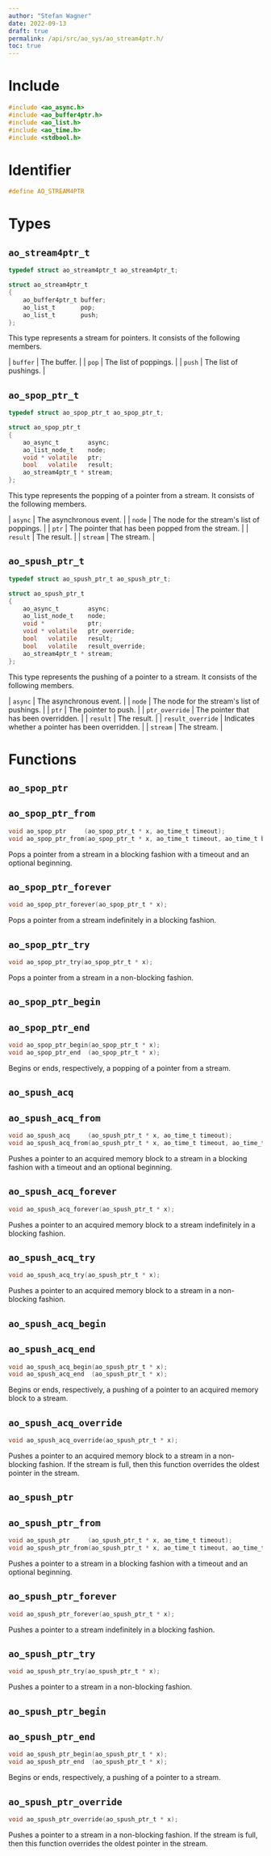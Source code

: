 ```yaml
---
author: "Stefan Wagner"
date: 2022-09-13
draft: true
permalink: /api/src/ao_sys/ao_stream4ptr.h/
toc: true
---
```


# Include

```c
#include <ao_async.h>
#include <ao_buffer4ptr.h>
#include <ao_list.h>
#include <ao_time.h>
#include <stdbool.h>
```

# Identifier

```c
#define AO_STREAM4PTR
```

# Types

## `ao_stream4ptr_t`

```c
typedef struct ao_stream4ptr_t ao_stream4ptr_t;
```

```c
struct ao_stream4ptr_t
{
    ao_buffer4ptr_t buffer;
    ao_list_t       pop;
    ao_list_t       push;
};
```

This type represents a stream for pointers. It consists of the following members.

| `buffer` | The buffer. |
| `pop` | The list of poppings. |
| `push` | The list of pushings. |

## `ao_spop_ptr_t`

```c
typedef struct ao_spop_ptr_t ao_spop_ptr_t;
```

```c
struct ao_spop_ptr_t
{
    ao_async_t        async;
    ao_list_node_t    node;
    void * volatile   ptr;
    bool   volatile   result;
    ao_stream4ptr_t * stream;
};
```

This type represents the popping of a pointer from a stream. It consists of the following members.

| `async` | The asynchronous event. |
| `node` | The node for the stream's list of poppings. |
| `ptr` | The pointer that has been popped from the stream. |
| `result` | The result. |
| `stream` | The stream. |

## `ao_spush_ptr_t`

```c
typedef struct ao_spush_ptr_t ao_spush_ptr_t;
```

```c
struct ao_spush_ptr_t
{
    ao_async_t        async;
    ao_list_node_t    node;
    void *            ptr;
    void * volatile   ptr_override;
    bool   volatile   result;
    bool   volatile   result_override;
    ao_stream4ptr_t * stream;
};
```

This type represents the pushing of a pointer to a stream. It consists of the following members.

| `async` | The asynchronous event. |
| `node` | The node for the stream's list of pushings. |
| `ptr` | The pointer to push. |
| `ptr_override` | The pointer that has been overridden. |
| `result` | The result. |
| `result_override` | Indicates whether a pointer has been overridden. |
| `stream` | The stream. |

# Functions

## `ao_spop_ptr`
## `ao_spop_ptr_from`

```c
void ao_spop_ptr     (ao_spop_ptr_t * x, ao_time_t timeout);
void ao_spop_ptr_from(ao_spop_ptr_t * x, ao_time_t timeout, ao_time_t beginning);
```

Pops a pointer from a stream in a blocking fashion with a timeout and an optional beginning.

## `ao_spop_ptr_forever`

```c
void ao_spop_ptr_forever(ao_spop_ptr_t * x);
```

Pops a pointer from a stream indefinitely in a blocking fashion.

## `ao_spop_ptr_try`

```c
void ao_spop_ptr_try(ao_spop_ptr_t * x);
```

Pops a pointer from a stream in a non-blocking fashion.

## `ao_spop_ptr_begin`
## `ao_spop_ptr_end`

```c
void ao_spop_ptr_begin(ao_spop_ptr_t * x);
void ao_spop_ptr_end  (ao_spop_ptr_t * x);
```

Begins or ends, respectively, a popping of a pointer from a stream.

## `ao_spush_acq`
## `ao_spush_acq_from`

```c
void ao_spush_acq     (ao_spush_ptr_t * x, ao_time_t timeout);
void ao_spush_acq_from(ao_spush_ptr_t * x, ao_time_t timeout, ao_time_t beginning);
```

Pushes a pointer to an acquired memory block to a stream in a blocking fashion with a timeout and an optional beginning.

## `ao_spush_acq_forever`

```c
void ao_spush_acq_forever(ao_spush_ptr_t * x);
```

Pushes a pointer to an acquired memory block to a stream indefinitely in a blocking fashion.

## `ao_spush_acq_try`

```c
void ao_spush_acq_try(ao_spush_ptr_t * x);
```

Pushes a pointer to an acquired memory block to a stream in a non-blocking fashion.

## `ao_spush_acq_begin`
## `ao_spush_acq_end`

```c
void ao_spush_acq_begin(ao_spush_ptr_t * x);
void ao_spush_acq_end  (ao_spush_ptr_t * x);
```

Begins or ends, respectively, a pushing of a pointer to an acquired memory block to a stream.

## `ao_spush_acq_override`

```c
void ao_spush_acq_override(ao_spush_ptr_t * x);
```

Pushes a pointer to an acquired memory block to a stream in a non-blocking fashion. If the stream is full, then this function overrides the oldest pointer in the stream.

## `ao_spush_ptr`
## `ao_spush_ptr_from`

```c
void ao_spush_ptr     (ao_spush_ptr_t * x, ao_time_t timeout);
void ao_spush_ptr_from(ao_spush_ptr_t * x, ao_time_t timeout, ao_time_t beginning);
```

Pushes a pointer to a stream in a blocking fashion with a timeout and an optional beginning.

## `ao_spush_ptr_forever`

```c
void ao_spush_ptr_forever(ao_spush_ptr_t * x);
```

Pushes a pointer to a stream indefinitely in a blocking fashion.

## `ao_spush_ptr_try`

```c
void ao_spush_ptr_try(ao_spush_ptr_t * x);
```

Pushes a pointer to a stream in a non-blocking fashion.

## `ao_spush_ptr_begin`
## `ao_spush_ptr_end`

```c
void ao_spush_ptr_begin(ao_spush_ptr_t * x);
void ao_spush_ptr_end  (ao_spush_ptr_t * x);
```

Begins or ends, respectively, a pushing of a pointer to a stream.

## `ao_spush_ptr_override`

```c
void ao_spush_ptr_override(ao_spush_ptr_t * x);
```

Pushes a pointer to a stream in a non-blocking fashion. If the stream is full, then this function overrides the oldest pointer in the stream.
